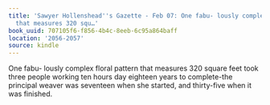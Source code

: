 ```yaml
---
title: 'Sawyer Hollenshead''s Gazette - Feb 07: One fabu- lously complex floral pattern
  that measures 320 squ…'
book_uuid: 707105f6-f856-4b4c-8eeb-6c95a864baff
location: '2056-2057'
source: kindle
---
```


One fabu- lously complex floral pattern that measures 320 square feet took three people working ten hours day eighteen years to complete-the principal weaver was seventeen when she started, and thirty-five when it was finished.